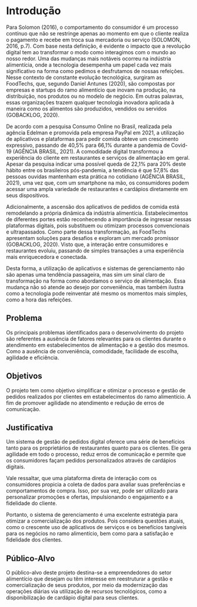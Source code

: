 # Introdução

Para Solomon (2016), o comportamento do consumidor é um processo contínuo que não se restringe apenas ao momento em que o cliente realiza o pagamento e recebe em troca sua mercadoria ou serviço (SOLOMON, 2016, p.7). Com base nesta definição, é evidente o impacto que a revolução digital tem ao transformar o modo como interagimos com o mundo ao nosso redor. Uma das mudanças mais notáveis ocorreu na indústria alimentícia, onde a tecnologia desempenha um papel cada vez mais significativo na forma como pedimos e desfrutamos de nossas refeições. Nesse contexto de constante evolução tecnológica, surgiram as FoodTechs, que, segundo Daniel Antunes (2020), são compostas por empresas e startups do ramo alimentício que inovam na produção, na distribuição, nos produtos ou no modelo de negócio. Em outras palavras, essas organizações trazem qualquer tecnologia inovadora aplicada à maneira como os alimentos são produzidos, vendidos ou servidos (GOBACKLOG, 2020).  

De acordo com a pesquisa Consumo Online no Brasil, realizada pela agência Edelman e promovida pela empresa PayPal em 2021, a utilização de aplicativos e plataformas para pedir comida obteve um crescimento expressivo, passando de 40,5% para 66,1% durante a pandemia de Covid-19 (AGÊNCIA BRASIL, 2021). A comodidade digital transformou a experiência do cliente em restaurantes e serviços de alimentação em geral. Apesar da pesquisa indicar uma possível queda de 22,1% para 20% deste hábito entre os brasileiros pós-pandemia, a tendência é que 57,8% das pessoas ouvidas mantenham esta prática no cotidiano (AGÊNCIA BRASIL, 2021), uma vez que, com um smartphone na mão, os consumidores podem acessar uma ampla variedade de restaurantes e cardápios diretamente em seus dispositivos.  

Adicionalmente, a ascensão dos aplicativos de pedidos de comida está remodelando a própria dinâmica da indústria alimentícia. Estabelecimentos de diferentes portes estão reconhecendo a importância de ingressar nessas plataformas digitais, pois substituem ou otimizam processos convencionais e ultrapassados. Como parte dessa transformação, as FoodTechs apresentam soluções para desafios e exploram um mercado promissor (GOBACKLOG, 2020). Visto que, a interação entre consumidores e restaurantes evoluiu, passando de simples transações a uma experiência mais enriquecedora e conectada.  

Desta forma, a utilização de aplicativos e sistemas de gerenciamento não são apenas uma tendência passageira, mas sim um sinal claro de transformação na forma como abordamos o serviço de alimentação. Essa mudança não só atende ao desejo por conveniência, mas também ilustra como a tecnologia pode reinventar até mesmo os momentos mais simples, como a hora das refeições. 

## Problema

Os principais problemas identificados para o desenvolvimento do projeto são referentes a ausência de fatores relevantes para os clientes durante o atendimento em estabelecimentos de alimentação e a gestão dos mesmos. Como a ausência de conveniência, comodidade, facilidade de escolha, agilidade e eficiência. 


## Objetivos

O projeto tem como objetivo simplificar e otimizar o processo e gestão de pedidos realizados por clientes em estabelecimentos do ramo alimentício. A fim de promover agilidade no atendimento e redução de erros de comunicação. 

 
## Justificativa

Um sistema de gestão de pedidos digital oferece uma série de benefícios tanto para os proprietários de restaurantes quanto para os clientes. Ele gera agilidade em todo o processo, reduz erros de comunicação e permite que os consumidores façam pedidos personalizados através de cardápios digitais.  

Vale ressaltar, que uma plataforma direta de interação com os consumidores propicia a coleta de dados para avaliar suas preferências e comportamentos de compra. Isso, por sua vez, pode ser utilizado para personalizar promoções e ofertas, impulsionando o engajamento e a fidelidade do cliente.  

Portanto, o sistema de gerenciamento é uma excelente estratégia para otimizar a comercialização dos produtos. Pois considera questões atuais, como o crescente uso de aplicativos de serviços e os benefícios tangíveis para os negócios no ramo alimentício, bem como para a satisfação e fidelidade dos clientes.


## Público-Alvo

O público-alvo deste projeto destina-se a empreendedores do setor alimentício que desejam ou têm interesse em reestruturar a gestão e comercialização de seus produtos, por meio da modernização das operações diárias via utilização de recursos tecnológicos, como a disponibilização de cardápio digital para seus clientes.  



